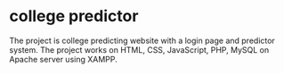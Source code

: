 # college predictor
The project is college predicting website with a login page and predictor system.  The project works on HTML, CSS, JavaScript, PHP, MySQL on Apache server using XAMPP. 
